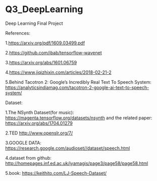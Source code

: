 # Q3_DeepLearning
Deep Learning Final Project

References: 

1.https://arxiv.org/pdf/1609.03499.pdf

2.https://github.com/ibab/tensorflow-wavenet

3.https://arxiv.org/abs/1601.06759

4.https://www.jiqizhixin.com/articles/2018-02-21-2

5.Behind Tacotron 2: Google’s Incredibly Real Text To Speech System: https://analyticsindiamag.com/tacotron-2-google-ai-text-to-speech-system/

Dataset:

1.The NSynth Dataset(for music): https://magenta.tensorflow.org/datasets/nsynth and the related paper: https://arxiv.org/abs/1704.01279

2.TED http://www.openslr.org/7/

3.GOOGLE DATA: https://research.google.com/audioset//dataset/speech.html

4.dataset from github: http://homepages.inf.ed.ac.uk/jyamagis/page3/page58/page58.html

5.book: https://keithito.com/LJ-Speech-Dataset/
